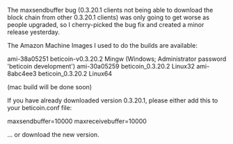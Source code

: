 The maxsendbuffer bug (0.3.20.1 clients not being able to download the block chain from other 0.3.20.1 clients) was only going to get
worse as people upgraded, so I cherry-picked the bug fix and created a minor release yesterday.

The Amazon Machine Images I used to do the builds are available:

  ami-38a05251   beticoin-v0.3.20.2 Mingw    (Windows; Administrator password 'beticoin development')
  ami-30a05259   beticoin_0.3.20.2 Linux32
  ami-8abc4ee3   beticoin_0.3.20.2 Linux64

(mac build will be done soon)

If you have already downloaded version 0.3.20.1, please either add this to your beticoin.conf file:

  maxsendbuffer=10000
  maxreceivebuffer=10000

... or download the new version.
